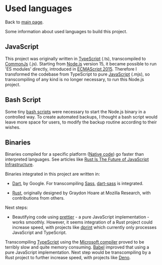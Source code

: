 # Used languages

Back to [main  page](../README.md).

Some information about used languages to build this project.

## JavaScript

This project was originally written in [TypeScript](https://en.wikipedia.org/wiki/TypeScript) (.ts), transcompiled to [CommonJs](https://en.wikipedia.org/wiki/CommonJS) (.js). Starting from [Node.js](https://en.wikipedia.org/wiki/Node.js) version 15, it became possible to run 'ES modules' directly, introduced in [ECMAScript 2015](https://en.wikipedia.org/wiki/ECMAScript). Therefore I transformed the codebase from TypeScript to pure [JavaScript](https://en.wikipedia.org/wiki/JavaScript) (.mjs), so transcompiling of any kind is no longer necessary, to run this Node.js project.


## Bash Script

Some tiny [bash scripts](https://en.wikipedia.org/wiki/Bash_%28Unix_shell%29) were necessary to start the Node.js binary in a controlled way. To create automated backups, I thought a bash script would leave more space for users, to modify the backup routine according to their wishes.


## Binaries

Binaries compiled for a specific platform ([Native code](https://en.wikipedia.org/wiki/Native_code)) go faster than interpreted languages. See articles like [Rust Is The Future of JavaScript Infrastructure](https://leerob.io/blog/rust).

Binaries integrated in this project are written in:

+ [Dart](https://en.wikipedia.org/wiki/Dart_%28programming_language%29), by Google. For transcompiling [Sass](https://en.wikipedia.org/wiki/Sass_%28stylesheet_language%29), [dart-sass](https://github.com/sass/dart-sass/) is integrated.

+ [Rust](https://en.wikipedia.org/wiki/Rust_%28programming_language%29), originally designed by Graydon Hoare at Mozilla Research, with contributions from others.

Next steps:

+ Beautifying code using [prettier](https://www.npmjs.com/package/prettier) - a pure JavaScript implementation - works smoothly. However, it seems integration of a Rust project could increase speed, with projects like [dprint](https://github.com/devongovett/dprint-node) which currently only processes JavaScript and TypeScript.

Transcompiling [TypeScript](https://en.wikipedia.org/wiki/TypeScript) using the [Microsoft compiler](https://www.typescriptlang.org/download) proved to be terribly slow and quite memory consuming. [Babel](https://www.npmjs.com/package/@babel/core) improved that using a pure JavaScript implementation. Next step would be transcompiling by a Rust project to further increase speed, with projects like [Deno](https://deno.land/manual@v1.17.1/tools/formatter).
